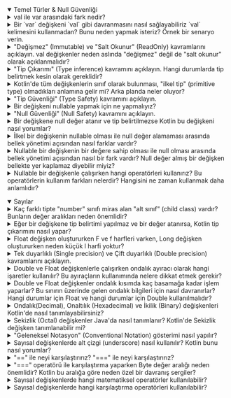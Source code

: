 <details open>
    <summary>Temel Türler & Null Güvenliği</summary>
        <details>
            <summary>
            val ile var arasındaki fark nedir?
            </summary>
            `val` keyword'ü read-only değişkenler tanımlamamıza, `var` keyword'ünü ise içeriğini değiştirmek istediğimiz değişkeni tanımlarken kullanırız.
        </details>
        <details>
            <summary>
            Bir `var` değişkeni `val` gibi davranmasını nasıl sağlayabiliriz `val` kelimesini kullanmadan? Bunu neden yapmak isteriz? Örnek bir senaryo verin.
            </summary>
            Bir `var` keyword'ü ile tanımlanan değişkenin, `val` keyword'ü ile tanımlanmış gibi davranmasını istiyorsak değişkenin set metodunu private olarak tanımlarız. Bunu da yapmak istememizdeki sebep de, projenin başka bir yerinde yani değişkenin bulunduğu class'ın dışında değişkenin değerini değiştirtmek istemememizdir.
            </br>
            Örneğin;

```kotlin
import java.time.LocalDate
import java.time.Period
class Human(){
    var birthDate: LocalDate = LocalDate.of(1998, 2, 4)
    var age: Int = Period.between(birthDate, LocalDate.now()).years
        get() = Period.between(birthDate, LocalDate.now()).years
        private set
}
fun main(){
    val human = Human()
    println(human.birthDate)
    println(human.age)
    // human.age = 22 //Human class'ının age propertysi `var` olmasına rağmen set metodunun erişim belirleyicisi private olduğu için direkt değiştiremiyoruz.
    human.birthDate = LocalDate.of(2002, 2, 4)
    println(human.birthDate)
    println(human.age)
}
```
</br>
        </details>
        <details>
            <summary>
            "Değişmez" (Immutable) ve "Salt Okunur" (ReadOnly) kavramlarını açıklayın. val değişkenler neden aslında "değişmez" değil de "salt okunur" olarak açıklanmalıdır?
            </summary>
            Immutable ifadesi bir değişkenin içerdiği değerin asla değiştirilemeyeceği anlamına gelirken, Read-Only ifadesi ise bir değişkenin set metodunun olmaması anlamına gelir ve get metodunun da döndürdüğü değeri vermesine denir.
            </br>
            Bunu bir örnekle açıklamaya çalışacak olursak;
            
```kotlin
import java.time.LocalDate
import java.time.Period
class Human(){
    var birthDate: LocalDate = LocalDate.of(1998, 2, 4)
    val age: Int
    	get() = calculateAge()
    	// private set // val property'nin setterı olamaz.
    
    fun calculateAge() = Period.between(birthDate, LocalDate.now()).years
}
fun main(){
    val human = Human()
    println(human.birthDate)
    println(human.age)
    human.birthDate = LocalDate.of(2002, 2, 4)
    println(human.birthDate)
    println(human.age)
}
```
   Yukarıdaki örneği inceleyecek olursak `val` keyword'ü ile tanımlanan age değişkeni belirli bir hesaplamanın sonucuna göre içerdiği değer değiştirilebilir. Bu sebeple `val` read-only'dir diyebilmekteyiz.
        </details>
        <details>
            <summary>
            "Tip Çıkarımı" (Type inference) kavramını açıklayın. Hangi durumlarda tip belirtmek kesin olarak gereklidir?
            </summary>
            Type inference kavramı, değişkene değer atanırken derleyici tarafından atanan değerin tipinin anlaşılmasıdır. Nullable bir değer ataması yapacağımız zaman bunu açıkça belirtmeliyiz.
        </details>
        <details>
            <summary>
            Kotlin'de tüm değişkenlerin sınıf olarak bulunması, "ilkel tip" (primitive type) olmadıkları anlamına gelir mi? Arka planda neler oluyor?
            </summary>
            Kotlin dilinde tüm değişkenler sınıf olarak bulunur doğru, ancak değişken nullable değil ise ve primitive tip karşılığı da var ise derleme esnasında yapılan optimizasyon sayesinde ürettiği byte code ile aynı kodun javada primitive tip ile yazılabilen kodun ürettiği byte code'una eş değerdir.
        </details>
        <details>
            <summary>
            "Tip Güvenliği" (Type Safety) kavramını açıklayın.
            </summary>
            Type Safety, program derlenirken değişken tiplerinin doğru aralıkta değer alıp almadığını kontrol eder.
            Örneğin;
            ```var str: String = null // str değişkenimiz nullable olmadığından dolayı programın derlenmesi esnasında type safety gereğince programcı hata alacaktır..``` 
            ```var num: Int = "str".toIntOrNull() // num değişkeni sadece `Number` kabul ettiği için bu örnekte de derlenme sırasında hata alırız.```
        </details>
        <details>
            <summary>
            Bir değişkeni nullable yapmak için ne yapmalıyız?
            </summary>
            Bir değişkeni nullable bir değişken olarak tanımlamak istiyorsak, tanımladığımız değişken tipinin yanına soru işareti (?) koyarız.
            Örneğin;
            ```var nonNullInt: Int = 5 // non-null değişken tanımı```
            ```var nullableInt: Int? = null // nullable değişken tanımı```
        </details>
        <details>
            <summary>
            "Null Güvenliği" (Null Safety) kavramını açıklayın.
            </summary>
            Nullable olarak tanımlanan değişkenin runtime esnasında uygulamanın/projenin çökmemesine sebebiyet vermemesi için null referans sorununun ele alındığı duruma Null Safety denir.
        </details>
        <details>
            <summary>
            Bir değişkene null değer atanır ve tip belirtilmezse Kotlin bu değişkeni nasıl yorumlar?
            </summary>
            Tip çıkarımı yapılamadığı için `Nothing?` olarak tipi belirlenir ve o değişkene bir daha `null` değer dışında atama yapılamayacağı için o değişken `null` olarak kalmaya devam eder.
        </details>
        <details>
            <summary>
            İlkel bir değişkenin nullable olması ile null değer alamaması arasında bellek yönetimi açısından nasıl farklar vardır?
            </summary>
            Nullable bir primitive değişken null bir değer tutabileceği için yani null olabilme ihtimali yüzünden bellekte daha fazla yer kaplar. Non-null değişkenler için ise bu yer ayrılmaz. Bu sebeple non-null değişken tipinin bellekte tutulmasının daha performanslı olduğu söylenebilir.
        </details>
        <details>
            <summary>
            Nullable bir değişkenin bir değere sahip olması ile null olması arasında bellek yönetimi açısından nasıl bir fark vardır? Null değer almış bir değişken bellekte yer kaplamaz diyebilir miyiz?
            </summary>
            Nullable değişkenler referans tipli oldukları için içerisinde bir değer barındırmasa bile adresleri belleğin stack kısmında tutulur. Değişkenin bir değeri olmadığı için belleğin heap kısmı boştur. Sonuç olarak nullable bir değişken içerisinde değer barındırsada barındırmasada bellekte yer kaplar. İçerisinde bir değer varsa daha fazla yer kaplar.
        </details>
        <details>
            <summary>
            Nullable bir değişkenle çalışırken hangi operatörleri kullanırız? Bu operatörlerin kullanım farkları nelerdir? Hangisini ne zaman kullanmak daha anlamlıdır?
            </summary>
            Üç farklı operatör kullanırız. Bunlar; `?.` (Safe Call Operator), `?:` (Elivs Operator) ve `!!` (Not-Null Assertion Operator) operatörleridir.
            `?.` (Safe Call Operator) : nullable bir değişkenin null olup olmadığını kontrol eder ve değişken null değilse işlem yapar. Bu, null referanslarını güvenli bir şekilde işlemek için kullanılır ve null olma durumunda hata almayı önler.
            `?:` (Elivs Operator) : null olabilen bir değişkenin null olması durumunda varsayılan bir değer döndürmek/atamak için kullanılır. Bu, değişkenin null olması durumunda bir varsayılan değeri kullanmanın kısa bir yolunu sağlar.
            `!!` (Not-Null Assertion Operator) : nullable değişkenin null olmadığına dair bir garanti verir. Bu operatörü kullanarak, bir nullable değişkenin değerini non-nullable olarak kabul ederiz ve eğer değişken null ise bir NullPointerException alırız.
        </details>
</details>
<details open>
    <summary>Sayılar</summary>
        <details>
            <summary>
            Kaç farklı tipte "number" sınıfı miras alan "alt sınıf" (child class) vardır? Bunların değer aralıkları neden önemlidir?
            </summary>
            Number sınıfını miras alan 6 adet child class vardır. Bunlar; `Byte`, `Short`, `Int`, `Long`, `Float` ve `Double` sınıflarıdır.
            Byte 8 bit yer kaplar. Değer aralığı ise -128'den +127'ye kadardır.</br>
            Short 16 bit yer kaplar. Değer aralığı ise -32768'den +32767'ye kadardır.</br>
            Int 32 bit yer kaplar. Değer aralığı ise -2,147,483,648'den +2,147,483,647'ye kadardır.</br>
            Long 64 bit yer kaplar. Değer aralığı ise -9,223,372,036,854,775,808'den +9,223,372,036,854,775,807'ye kadardır.</br>
            Float 32 bit yer kaplar. Değer aralığı ise 1.40129846432481700e-45F'den 3.40282346638528860e+38F'e kadardır.</br>
            Double 64 bit yer kaplar. Değer aralığı ise 4.94065645841246544e-324'den 1.79769313486231570e+308'e kadardır.
        </details>
        <details>
            <summary>
            Eğer bir değişkene tip belirtimi yapılmaz ve bir değer atanırsa, Kotlin tip çıkarımını nasıl yapar?
            </summary>
            Bir değişkene tip belirtimi yapılmadığında ve bir değer atanırsa, Kotlin derleyicisi, atanan değere bakarak uygun veri türünü çıkarır. Örneğin atanan değer bir sayı ise bunun hangi değer aralığında olduğuna göre derleyici değişkenin tipini belirler.
        </details>
        <details>
            <summary>
            Float değişken oluştururken F ve f harfleri varken, Long değişken oluştururken neden küçük l harfi yoktur?
            </summary>
            Bazı fontlarda küçük l harfi 1 sayısına benzediği için karmaşıklığı engellemek için alınan önlem olarak düşünülebilir.
        </details>
        <details>
            <summary>
            Tek duyarlıklı (Single precision) ve Çift duyarlıklı (Double precision) kavramlarını açıklayın.
            </summary>
            Tek duyarlıklı (Single Precision) ve Çift duyarlıklı (Double Precision), kayan noktalı sayıları temsil etme yöntemleridir. Tek duyarlıklı format, 32 bitlik bir bellek alanında depolanırken, çift duyarlıklı format 64 bitlik bir bellek alanında depolanır. Çift duyarlıklı format, daha büyük bir veri aralığına ve daha yüksek bir kesinliğe sahipken, tek duyarlıklı format daha küçük bir veri aralığı ve daha düşük bir kesinlik sunar. Bu nedenle, kullanılan uygulamanın gereksinimlerine ve bellek / performans dengesine bağlı olarak tercih edilirler.
        </details>
        <details>
            <summary>
            Double ve Float değişkenlerle çalışırken ondalık ayıracı olarak hangi işaretler kullanılır? Bu ayıraçların kullanımında nelere dikkat etmek gerekir?
            </summary>
            Bazı ülkelerde ondalık ayıraç olarak nokta işareti kullanılırken, bazılarında virgül kullanılır. Bu nedenle, uygulamanın kullanılacağı hedef kitlenin coğrafi konumuna bağlı olarak uygun ondalık ayıraçlarının kullanılması önemlidir. Kotlin'de, ondalık sayılar varsayılan olarak Double türüne atanır. Float türünde bir değer atanmak istenirse, sayının sonuna f veya F harfi eklenmelidir. Bu, derleyicinin sayının Float türü olduğunu anlamasını sağlar.
        </details>
        <details>
            <summary>
            Double ve Float değişkenler ondalık kısımda kaç basamağa kadar işlem yaparlar? Bu sınırın üzerinde gelen ondalık bilgileri için nasıl davranırlar? Hangi durumlar için Float ve hangi durumlar için Double kullanılmalıdır?
            </summary>
            Float: 32 bitlik bellek alanında depolanır. Yaklaşık olarak 6-7 basamağa kadar kesinlik sağlar. Daha küçük bir veri aralığı ve daha düşük bir kesinlik sunar. Bellek tasarrufu veya hız gereksinimi olan işlemlerde kullanılabilir.
            Double: 64 bitlik bellek alanında depolanır. Yaklaşık olarak 15 basamağa kadar kesinlik sağlar. Daha büyük bir veri aralığı ve daha yüksek bir kesinlik sunar. Bilimsel hesaplamalar finansal işlemler gibi yüksek kesinlik gerektiren alanlarda tercih edilir.
        </details>
        <details>
            <summary>
            Ondalık(Decimal), Onaltılık (Hexadecimal) ve İkilik (Binary) değişkenleri Kotlin'de nasıl tanımlayabilirsiniz?
            </summary>
            Ondalık sayılar, varsayılan olarak Kotlin'de tanımlanır. Örnek olarak:</br>
            val decimalNumber: Int = 42
            </br>---</br>
            Onaltılık sayıları tanımlamak için sayının başına 0x ön eki eklemeniz gerekir. Örnek olarak:</br>
            val hexadecimalNumber: Int = 0x2A
            </br>---</br>
            İkilik sayıları tanımlamak için sayının başına 0b ön eki eklemeniz gerekir. Örnek olarak:</br>
            val binaryNumber: Int = 0b101010
        </details>
        <details>
            <summary>
            Sekizlik (Octal) değişkenler Java'da nasıl tanımlanır? Kotlin'de Sekizlik değişken tanımlanabilir mi?
            </summary>
            Java'da sekizlik (octal) sayıları tanımlamak için sayının başına 0 ön eki eklemeniz gerekir. Ancak Kotlin'de bu doğrudan desteklenmez. Örneğin, Java'da sekizlik bir sayıyı tanımlamak için:</br>
            int octalNumber = 052; // Bu 42 ondalık sayısına karşılık gelir
        </details>
        <details>
            <summary>
            "Geleneksel Notasyon" (Conventional Notation) gösterimi nasıl yapılır?
            </summary>
            Geleneksel notasyonu aşağıdaki gibi basitçe oluştururken;
            val num1 = 0.42 // 0.42
            Bilimsel notasyonlu tanımlamayı aşağıdaki gibi tanımlarız;
            val num2 = 4.2*10e-2 // 0.42
            İkisininde çıktısı aynı. Bilimsel hesaplamaları projemizde kullanmayacaksak gelenksel tanımlamayı yapmak daha efektif olacaktır.
        </details>
        <details>
            <summary>
            Sayısal değişkenlerde alt çizgi (underscore) nasıl kullanılır? Kotlin bunu nasıl yorumlar?
            </summary>
            Kotlin'de sayısal değerlerde alt çizgi (underscore) kullanımı, sayıları daha okunabilir hale getirmek için kullanılan bir biçimlendirme tekniğidir. Bu, özellikle büyük sayılarla çalışırken veya sayıları gruplara bölerken faydalı olabilir. Sayıları daha kolay anlaşılabilir hale getirmek için alt çizgilerle binlik gruplara ayırabilirsiniz. Örneğin:</br>
            val population = 7_874_965_825</br>
            val pi = 3.141_592_653
        </details>
        <details>
            <summary>
            "==" ile neyi karşılaştırırız? "===" ile neyi karşılaştırırız?
            </summary>
            "==" operatörü ile iki değişkenin içerisinde barındığı değerin aynı olup olmadığını, "===" operatörü ile de iki değişkenin memory'de aynı adresi referans edip etmediğini kontrol ederiz.
        </details>
        <details>
            <summary>
            "===" operatörü ile karşılaştırma yaparken Byte değer aralığı neden önemlidir? Kotlin bu aralığa göre neden özel bir davranış sergiler?
            </summary>
            Kotlin Byte aralığı içerisindeki bir değeri tutan değişkenlerin adreslerini tek bir yer işaret edecek şekilde optimize eder. Bunun nedeni sık kullanılan sayıları tek bir yerde tutarak memory kullanımını azaltmayı amaçlar.
        </details>
        <details>
            <summary>
            Sayısal değişkenlerde hangi matematiksel operatörler kullanılabilir?
            </summary>
            Toplama operatörü (+) : Toplama işlemi yapar.</br>
            Çıkarma operatörü (-) : Çıkarma işlemi yapar.</br>
            Çarpma operatörü (*) : Çarpma işlemi yapar.</br>
            Bölme operatörü (/) : Bölme işlemi yapar.</br>
            Mod alma operatörü (%) : Birinci sayının ikinci sayıya bölümünden kalanı hesaplar.
        </details>
        <details>
            <summary>
            Sayısal değişkenlerde hangi karşılaştırma operatörleri kullanılabilir?
            </summary>
            Büyüktür (>): Sol tarafındaki değerin sağ tarafındakinden büyük olup olmadığını kontrol eder.</br>
            Büyük Eşittir (>=): Sol tarafındaki değerin sağ tarafındakine eşit veya büyük olup olmadığını kontrol eder.</br>
            Küçüktür (<): Sol tarafındaki değerin sağ tarafındakinden küçük olup olmadığını kontrol eder.</br>
            Küçük Eşittir (<=): Sol tarafındaki değerin sağ tarafındakine eşit veya küçük olup olmadığını kontrol eder.</br>
            Eşittir (==): İki değerin birbirine eşit olup olmadığını kontrol eder.</br>
            Eşit Değildir (!=): İki değerin birbirine eşit olmadığını kontrol eder.</br>
            Referans Eşittir (===) : İki değişkenin referans ettiği adresin aynı olup olmadığını kontrol eder.</br>
            Referans Eşit Değildir (!==) : İki değişkenin referans ettiği adresin aynı olmadığını kontrol eder.</br>
            is: Bir nesnenin belirli bir tipe ait olup olmadığını kontrol eder.</br>
            !is: Bir nesnenin belirli bir tipe ait olmadığını kontrol eder.
        </details>
</details>